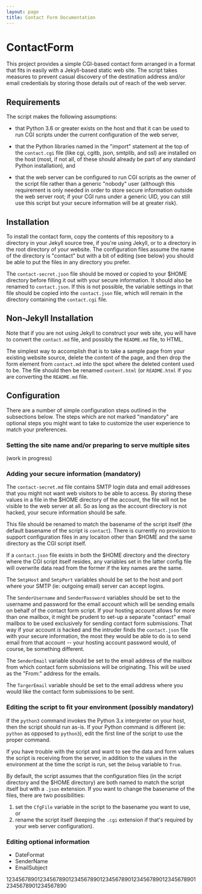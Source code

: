 ```yaml
---
layout: page
title: Contact Form Documentation
---
```


# ContactForm

This project provides a simple CGI-based contact form arranged in a format that
fits in easily with a Jekyll-based static web site. The script takes measures to
prevent casual discovery of the destination address and/or email credentials by
storing those details out of reach of the web server.

## Requirements

The script makes the following assumptions:

* that Python 3.6 or greater exists on the host and that it can be used to run
  CGI scripts under the current configuration of the web server,

* that the Python libraries named in the "import" statement at the top of the
  `contact.cgi` file (like cgi, cgitb, json, smtplib, and ssl) are installed on
  the host (most, if not all, of these should already be part of any standard
  Python installation), and

* that the web server can be configured to run CGI scripts as the owner of the
  script file rather than a generic "nobody" user (although this requirement is
  only needed in order to store secure information outside the web server root;
  if your CGI runs under a generic UID, you can still use this script but your
  secure information will be at greater risk).

## Installation

To install the contact form, copy the contents of this repository to a directory
in your Jekyll source tree, if you're using Jekyll, or to a directory in the
root directory of your website. The configuration files assume the name of the
directory is "contact" but with a bit of editing (see below) you should be able
to put the files in any directory you prefer.

The `contact-secret.json` file should be moved or copied to your $HOME directory
before filling it out with your secure information. It should also be renamed
to `contact.json`. If this is not possible, the variable settings in that file
should be copied into the `contact.json` file, which will remain in the directory
containing the `contact.cgi` file.

## Non-Jekyll Installation

Note that if you are not using Jekyll to construct your web site, you will have
to convert the `contact.md` file, and possibly the `README.md` file, to HTML.

The simplest way to accomplish that is to take a sample page from your existing
website source, delete the content of the page, and then drop the form element
from `contact.md` into the spot where the deleted content used to be. The file
should then be renamed `content.html` (or `README.html` if you are converting
the `README.md` file.

## Configuration

There are a number of simple configuration steps outlined in the subsections
below. The steps which are not marked "mandatory" are optional steps you might
want to take to customize the user experience to match your preferences.

### Setting the site name and/or preparing to serve multiple sites

(work in progress)

### Adding your secure information (mandatory)

The `contact-secret.md` file contains SMTP login data and email addresses that
you might not want web visitors to be able to access. By storing these values
in a file in the $HOME directory of the account, the file will not be visible
to the web server at all. So as long as the account directory is not hacked,
your secure information should be safe.

This file should be renamed to match the basename of the script itself (the
default basename of the script is `contact`). There is currently no provision
to support configuration files in any locaiton other than $HOME and the same
directory as the CGI script itself.

If a `contact.json` file exists in both the $HOME directory and the directory
where the CGI script itself resides, any variables set in the latter config
file will overwrite data read from the former if the key names are the same.

The `SmtpHost` and `SmtpPort` variables should be set to the host and port
where your SMTP (ie: outgoing email) server can accept logins.

The `SenderUsername` and `SenderPassword` variables should be set to the
username and password for the email account which will be sending emails on
behalf of the contact form script. If your hosting account allows for more
than one mailbox, it might be prudent to set-up a separate "contact" email
mailbox to be used exclusively for sending contact form submissions. That
way if your account *is* hacked and the intruder finds the `contact.json`
file with your secure information, the most they would be able to do is
to send email from that account -- your hosting account password would, of
course, be something different.

The `SenderEmail` variable should be set to the email address of the mailbox
from which contact form submissions will be originating. This will be used
as the "From:" address for the emails.

The `TargerEmail` variable should be set to the email address where you would
like the contact form submissions to be sent.

### Editing the script to fit your environment (possibly mandatory)

If the `python3` command invokes the Python 3.x interpreter on your host, then
the script should run as-is. If your Python command is different (ie: `python`
as opposed to `python3`), edit the first line of the script to use the proper
command.

If you have trouble with the script and want to see the data and form values
the script is receiving from the server, in addition to the values in the
environment at the time the script is run, set the `Debug` variable to `True`.

By default, the script assumes that the configuration files (in the script
directory and the $HOME directory) are both named to match the script itself
but with a `.json` extension. If you want to change the basename of the files,
there are two possibilities:

1. set the `CfgFile` variable in the script to the basename you want to use, or
1. rename the script itself (keeping the `.cgi` extension if that's required
by your web server configuration).

### Editing optional information

* DateFormat
* SenderName
* EmailSubject

12345678901234567890123456789012345678901234567890123456789012345678901234567890
